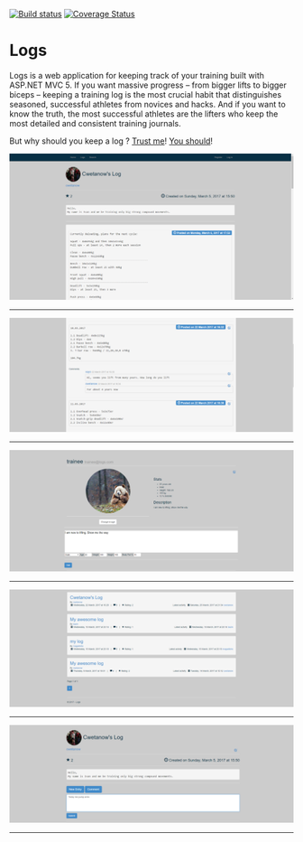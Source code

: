 [![Build status](https://ci.appveyor.com/api/projects/status/github/cwetanow/Logs?branch=master&svg=true)](https://ci.appveyor.com/project/cwetanow/Logs) [![Coverage Status](https://coveralls.io/repos/github/cwetanow/Logs/badge.svg?branch=master)](https://coveralls.io/github/cwetanow/Logs?branch=master)

# Logs

Logs is a web application for keeping track of your training built with ASP.NET MVC 5. If you want massive progress – from bigger lifts to bigger biceps – keeping a training log  is the most crucial habit that distinguishes seasoned, successful athletes from novices and hacks. And if you want to know the truth, the most successful athletes are the lifters who keep the most detailed and consistent training journals.

But why should you keep a log ? [Trust me](https://www.t-nation.com/training/log-your-training-like-a-boss)! [You should](https://www.t-nation.com/training/powerful-reasons-to-use-a-workout-log)!


![Home](./screens/details.png?raw=true)
<hr />

![Home](./screens/entries.png?raw=true)
<hr />

![Home](./screens/profile.png?raw=true)
<hr />

![Home](./screens/list.png?raw=true)
<hr />

![Home](./screens/new-entry.png?raw=true)
<hr />
